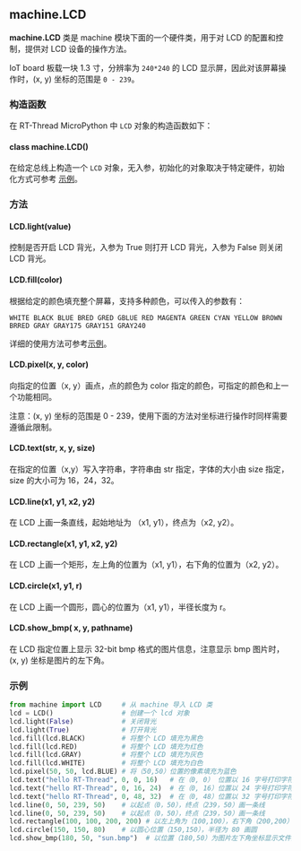 ## machine.LCD

**machine.LCD** 类是 machine 模块下面的一个硬件类，用于对 LCD 的配置和控制，提供对 LCD 设备的操作方法。

IoT board 板载一块 1.3 寸，分辨率为 `240*240` 的 LCD 显示屏，因此对该屏幕操作时，(x, y)  坐标的范围是 `0 - 239`。

### 构造函数

在 RT-Thread MicroPython 中 `LCD` 对象的构造函数如下：

#### **class machine.LCD**()
在给定总线上构造一个 `LCD` 对象，无入参，初始化的对象取决于特定硬件，初始化方式可参考 [示例](#_3)。

### 方法

#### **LCD.light**(value)

控制是否开启 LCD 背光，入参为 True 则打开 LCD 背光，入参为 False 则关闭 LCD 背光。

#### **LCD.fill**(color)

根据给定的颜色填充整个屏幕，支持多种颜色，可以传入的参数有：

```
WHITE BLACK BLUE BRED GRED GBLUE RED MAGENTA GREEN CYAN YELLOW BROWN BRRED GRAY GRAY175 GRAY151 GRAY240
```

详细的使用方法可参考[示例](#_3)。

#### **LCD.pixel**(x, y, color)

向指定的位置（x, y）画点，点的颜色为 color 指定的颜色，可指定的颜色和上一个功能相同。

注意：(x, y)  坐标的范围是 0 - 239，使用下面的方法对坐标进行操作时同样需要遵循此限制。

#### **LCD.text**(str, x, y, size)

在指定的位置（x,y）写入字符串，字符串由 str 指定，字体的大小由 size 指定，size 的大小可为 16，24，32。

#### **LCD.line**(x1, y1, x2, y2)

在 LCD 上画一条直线，起始地址为 （x1, y1），终点为（x2, y2）。

#### **LCD.rectangle**(x1, y1, x2, y2)

在 LCD 上画一个矩形，左上角的位置为（x1, y1），右下角的位置为（x2, y2）。

#### **LCD.circle**(x1, y1, r)

在 LCD 上画一个圆形，圆心的位置为（x1, y1），半径长度为 r。

#### **LCD.show_bmp**( x,  y, pathname)

在 LCD 指定位置上显示 32-bit bmp 格式的图片信息，注意显示 bmp 图片时，(x, y) 坐标是图片的左下角。

### 示例

```python
from machine import LCD     # 从 machine 导入 LCD 类
lcd = LCD()                 # 创建一个 lcd 对象
lcd.light(False)            # 关闭背光
lcd.light(True)             # 打开背光
lcd.fill(lcd.BLACK)         # 将整个 LCD 填充为黑色
lcd.fill(lcd.RED)           # 将整个 LCD 填充为红色
lcd.fill(lcd.GRAY)          # 将整个 LCD 填充为灰色
lcd.fill(lcd.WHITE)         # 将整个 LCD 填充为白色
lcd.pixel(50, 50, lcd.BLUE) # 将（50,50）位置的像素填充为蓝色
lcd.text("hello RT-Thread", 0, 0, 16)   # 在（0, 0） 位置以 16 字号打印字符串
lcd.text("hello RT-Thread", 0, 16, 24)  # 在（0, 16）位置以 24 字号打印字符串
lcd.text("hello RT-Thread", 0, 48, 32)  # 在（0, 48）位置以 32 字号打印字符串
lcd.line(0, 50, 239, 50)    # 以起点（0，50），终点（239，50）画一条线
lcd.line(0, 50, 239, 50)    # 以起点（0，50），终点（239，50）画一条线
lcd.rectangle(100, 100, 200, 200) # 以左上角为（100,100），右下角（200,200）画矩形
lcd.circle(150, 150, 80)    # 以圆心位置（150,150），半径为 80 画圆
lcd.show_bmp(180, 50, "sun.bmp")  # 以位置（180,50）为图片左下角坐标显示文件系统中的 bmp 图片 "sun.bmp"
```
